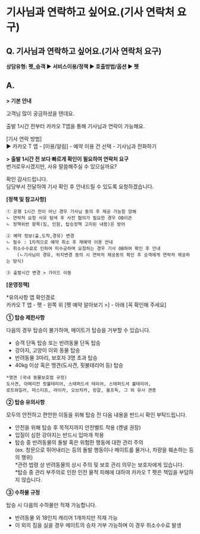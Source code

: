# 기사님과 연락하고 싶어요.(기사 연락처 요구)

**Q. 기사님과 연락하고 싶어요.(기사 연락처 요구)**
--------------------------------

**상담유형: 펫\_승객 ▶ 서비스이용/정책 ▶ 호출방법/옵션 ▶ 펫**

**A.**
------

**> 기본 안내**

고객님 많이 궁금하셨을 텐데요.

출발 1시간 전부터 카카오 T앱을 통해 기사님과 연락이 가능해요.

[기사 연락 방법]  
▶ 카카오 T 앱 - [이용/알림] - 예약 이용 건 선택 - 기사님과 전화하기

**> 출발 1시간 전 보다 빠르게 확인이 필요하여 연락처 요구**  
번거로우시겠지만, 사유 말씀해주실 수 있으실까요?

확인 감사드립니다.  
담당부서 전달하여 기사 확인 후 안내드릴 수 있도록 요청하겠습니다.

**[정책 및 참고사항]**

```
① 운행 1시간 전이 아닌 경우 기사님 동의 후 제공 가능함 양해  
ㄴ 연락처 요청 사유 탐색 후 사전 협의가 필요한 경우 OB이관  
ㄴ 정책위반 항목(짐, 인원, 탑승정책 고지된 내용)은 방어  
  
② 예약 정보(출,도착,경유) 변경  
ㄴ 필수 : 1차적으로 예약 취소 후 재예약 이용 안내  
ㄴ 취소수수료로 인하여 미수긍하며 요청하는 경우 기사 OB하여 확인 후 안내   
    (ㄴ기사님이 경유, 위치변경 동의 시 연락처 제공동의 확인 후 승객에게 연락처 제공하는 방식)  
  
③ 출발시간 변경 > 가이드 이동
```

**[운영정책]**

\*유의사항 앱 확인경로  
카카오 T 앱 - 펫 - 왼쪽 위 [펫 예약 알아보기 >] - 아래 [꼭 확인해 주세요]

**① 탑승 제한사항**

다음의 경우 탑승이 불가하며, 메이트가 탑승을 거부할 수 있습니다.

- 승객 단독 탑승 또는 반려동물 단독 탑승  
- 강아지, 고양이 이외 동물 탑승  
- 반려동물 3마리, 보호자 3명 초과 탑승  
- 40kg 이상 혹은 맹견(도사견, 핏불테리어 등) 탑승

```
*맹견 (국내 동물보호법 규정)  
도사견, 아메리칸 핏불테리어, 스태퍼드셔 테리어, 스태퍼드셔 불테리어,   
로트와일러, 마스티프, 라이카, 오브차카, 캉갈, 울프독, 그 외 유사 견종
```

**② 탑승 유의사항**

모두의 안전하고 편안한 이동을 위해 탑승 전 다음 내용을 반드시 확인 부탁드립니다.

- 안전을 위해 탑승 후 목적지까지 안전벨트 착용 (켄넬 권장)  
- 입질이 심한 강아지는 반드시 입마개 착용  
- 탑승 중 반려동물의 돌발 혹은 위험한 행동에 대한 관리 주의  
(ex. 창문으로 뛰어내리는 등의 돌발 행동이나 메이트를 물거나, 차량을 훼손하는 등의 행위)  
\*관련 법령 상 반려동물의 상시 주의 및 보호 관리 의무는 보호자에게 있습니다.  
\*탑승 중 관리 부주의로 인한 인전 물적 피해에 대하여 카카오 T 펫은 책임을 부담하지 않습니다.

**③ 수하물 규정**

탑승 시 다음의 수하물만 적재 가능합니다.

- 반려동물 외 18인치 캐리어 1개까지만 적재 가능  
- 이 외의 짐을 실을 경우 메이트의 승차 거부 가능하며 이 경우 취소수수료 발생